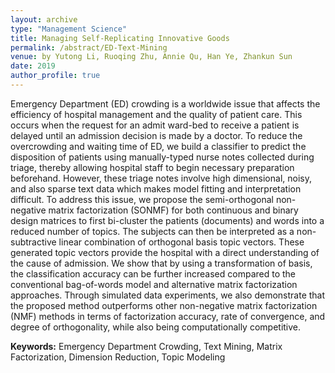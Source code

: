 ```yaml
---
layout: archive
type: "Management Science"
title: Managing Self-Replicating Innovative Goods
permalink: /abstract/ED-Text-Mining
venue: by Yutong Li, Ruoqing Zhu, Annie Qu, Han Ye, Zhankun Sun
date: 2019
author_profile: true
---
```


Emergency Department (ED) crowding is a worldwide issue that affects the efficiency of hospital management and the quality of patient care. This occurs when the request for an admit ward-bed to receive a patient is delayed until an admission decision is made by a doctor. To reduce the overcrowding and waiting time of ED, we build a classifier to predict the disposition of patients using manually-typed nurse notes collected during triage, thereby allowing hospital staff to begin necessary preparation beforehand. However, these triage notes involve high dimensional, noisy, and also sparse text data which makes model fitting and interpretation difficult. To address this issue, we propose the semi-orthogonal non-negative matrix factorization (SONMF) for both continuous and binary design matrices to first bi-cluster the patients (documents) and words into a reduced number of topics. The subjects can then be interpreted as a non-subtractive linear combination of orthogonal basis topic vectors. These generated topic vectors provide the hospital with a direct understanding of the cause of admission. We show that by using a transformation of basis, the classification accuracy can be further increased compared to the conventional bag-of-words model and alternative matrix factorization approaches. Through simulated data experiments, we also demonstrate that the proposed method outperforms other non-negative matrix factorization (NMF) methods in terms of factorization accuracy, rate of convergence, and degree of orthogonality, while also being computationally competitive.

**Keywords:** Emergency Department Crowding, Text Mining, Matrix Factorization, Dimension Reduction, Topic Modeling
